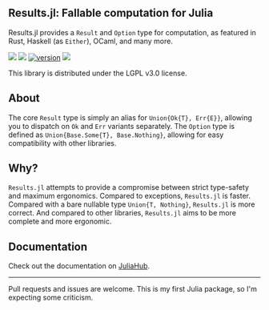 Results.jl: Fallable computation for Julia
-------------

Results.jl provides a `Result` and `Option` type for computation,
as featured in Rust, Haskell (as `Either`), OCaml, and many more.

[![](https://github.com/hexane360/Results.jl/workflows/CI/badge.svg)](https://github.com/hexane360/Results.jl/actions?query=workflow%3ACI) [![](https://img.shields.io/github/last-commit/hexane360/Results.jl)](https://github.com/hexane360/Results.jl/commits) [![version](https://juliahub.com/docs/Results/version.svg)](https://juliahub.com/ui/Packages/Results/05hVy) [![](https://img.shields.io/badge/docs-stable-blue)][docs-url]

This library is distributed under the LGPL v3.0 license.

## About

The core `Result` type is simply an alias for `Union{Ok{T}, Err{E}}`,
allowing you to dispatch on `Ok` and `Err` variants separately.
The `Option` type is defined as `Union{Base.Some{T}, Base.Nothing}`,
allowing for easy compatibility with other libraries.

## Why?

`Results.jl` attempts to provide a compromise between strict type-safety
and maximum ergonomics. Compared to exceptions, `Results.jl` is faster.
Compared with a bare nullable type `Union{T, Nothing}`, `Results.jl` is
more correct. And compared to other libraries, `Results.jl` aims to be
more complete and more ergonomic.

## Documentation

Check out the documentation on [JuliaHub][docs-url].

-----

Pull requests and issues are welcome. This is my first Julia package, so I'm expecting some criticism.

[docs-url]: https://juliahub.com/docs/Results/
